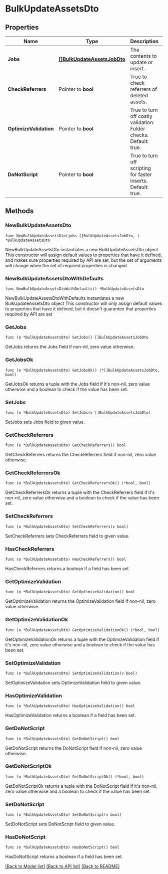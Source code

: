 # BulkUpdateAssetsDto

## Properties

Name | Type | Description | Notes
------------ | ------------- | ------------- | -------------
**Jobs** | [**[]BulkUpdateAssetsJobDto**](BulkUpdateAssetsJobDto.md) | The contents to update or insert. | 
**CheckReferrers** | Pointer to **bool** | True to check referrers of deleted assets. | [optional] 
**OptimizeValidation** | Pointer to **bool** | True to turn off costly validation: Folder checks. Default: true. | [optional] 
**DoNotScript** | Pointer to **bool** | True to turn off scripting for faster inserts. Default: true. | [optional] 

## Methods

### NewBulkUpdateAssetsDto

`func NewBulkUpdateAssetsDto(jobs []BulkUpdateAssetsJobDto, ) *BulkUpdateAssetsDto`

NewBulkUpdateAssetsDto instantiates a new BulkUpdateAssetsDto object
This constructor will assign default values to properties that have it defined,
and makes sure properties required by API are set, but the set of arguments
will change when the set of required properties is changed

### NewBulkUpdateAssetsDtoWithDefaults

`func NewBulkUpdateAssetsDtoWithDefaults() *BulkUpdateAssetsDto`

NewBulkUpdateAssetsDtoWithDefaults instantiates a new BulkUpdateAssetsDto object
This constructor will only assign default values to properties that have it defined,
but it doesn't guarantee that properties required by API are set

### GetJobs

`func (o *BulkUpdateAssetsDto) GetJobs() []BulkUpdateAssetsJobDto`

GetJobs returns the Jobs field if non-nil, zero value otherwise.

### GetJobsOk

`func (o *BulkUpdateAssetsDto) GetJobsOk() (*[]BulkUpdateAssetsJobDto, bool)`

GetJobsOk returns a tuple with the Jobs field if it's non-nil, zero value otherwise
and a boolean to check if the value has been set.

### SetJobs

`func (o *BulkUpdateAssetsDto) SetJobs(v []BulkUpdateAssetsJobDto)`

SetJobs sets Jobs field to given value.


### GetCheckReferrers

`func (o *BulkUpdateAssetsDto) GetCheckReferrers() bool`

GetCheckReferrers returns the CheckReferrers field if non-nil, zero value otherwise.

### GetCheckReferrersOk

`func (o *BulkUpdateAssetsDto) GetCheckReferrersOk() (*bool, bool)`

GetCheckReferrersOk returns a tuple with the CheckReferrers field if it's non-nil, zero value otherwise
and a boolean to check if the value has been set.

### SetCheckReferrers

`func (o *BulkUpdateAssetsDto) SetCheckReferrers(v bool)`

SetCheckReferrers sets CheckReferrers field to given value.

### HasCheckReferrers

`func (o *BulkUpdateAssetsDto) HasCheckReferrers() bool`

HasCheckReferrers returns a boolean if a field has been set.

### GetOptimizeValidation

`func (o *BulkUpdateAssetsDto) GetOptimizeValidation() bool`

GetOptimizeValidation returns the OptimizeValidation field if non-nil, zero value otherwise.

### GetOptimizeValidationOk

`func (o *BulkUpdateAssetsDto) GetOptimizeValidationOk() (*bool, bool)`

GetOptimizeValidationOk returns a tuple with the OptimizeValidation field if it's non-nil, zero value otherwise
and a boolean to check if the value has been set.

### SetOptimizeValidation

`func (o *BulkUpdateAssetsDto) SetOptimizeValidation(v bool)`

SetOptimizeValidation sets OptimizeValidation field to given value.

### HasOptimizeValidation

`func (o *BulkUpdateAssetsDto) HasOptimizeValidation() bool`

HasOptimizeValidation returns a boolean if a field has been set.

### GetDoNotScript

`func (o *BulkUpdateAssetsDto) GetDoNotScript() bool`

GetDoNotScript returns the DoNotScript field if non-nil, zero value otherwise.

### GetDoNotScriptOk

`func (o *BulkUpdateAssetsDto) GetDoNotScriptOk() (*bool, bool)`

GetDoNotScriptOk returns a tuple with the DoNotScript field if it's non-nil, zero value otherwise
and a boolean to check if the value has been set.

### SetDoNotScript

`func (o *BulkUpdateAssetsDto) SetDoNotScript(v bool)`

SetDoNotScript sets DoNotScript field to given value.

### HasDoNotScript

`func (o *BulkUpdateAssetsDto) HasDoNotScript() bool`

HasDoNotScript returns a boolean if a field has been set.


[[Back to Model list]](../README.md#documentation-for-models) [[Back to API list]](../README.md#documentation-for-api-endpoints) [[Back to README]](../README.md)


